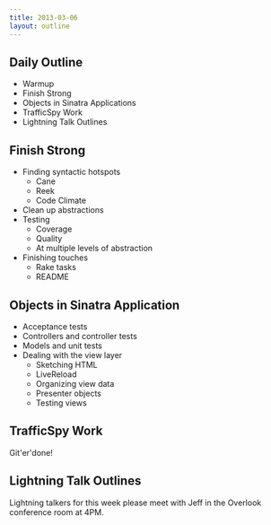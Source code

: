 ```yaml
---
title: 2013-03-06
layout: outline
---
```


## Daily Outline

* Warmup
* Finish Strong
* Objects in Sinatra Applications
* TrafficSpy Work
* Lightning Talk Outlines

## Finish Strong

* Finding syntactic hotspots
  * Cane
  * Reek
  * Code Climate
* Clean up abstractions
* Testing
  * Coverage
  * Quality
  * At multiple levels of abstraction
* Finishing touches
  * Rake tasks
  * README

## Objects in Sinatra Application

* Acceptance tests
* Controllers and controller tests
* Models and unit tests
* Dealing with the view layer
  * Sketching HTML
  * LiveReload
  * Organizing view data
  * Presenter objects
  * Testing views

## TrafficSpy Work

Git'er'done!

## Lightning Talk Outlines

Lightning talkers for this week please meet with Jeff in the Overlook conference room at 4PM.
